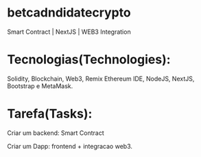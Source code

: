 # betcadndidatecrypto
Smart Contract | NextJS | WEB3 Integration



# Tecnologias(Technologies): 
Solidity, Blockchain, Web3, Remix Ethereum IDE, NodeJS, NextJS, Bootstrap e MetaMask.

# Tarefa(Tasks):
Criar um backend: Smart Contract

Criar um Dapp: frontend + integracao web3.